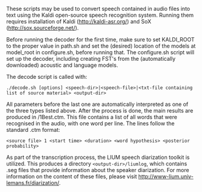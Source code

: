 These scripts may be used to convert speech contained in audio files into text using the Kaldi open-source speech 
recognition system. Running them requires installation of Kaldi (http://kaldi-asr.org/) and SoX (http://sox.sourceforge.net/).

Before running the decoder for the first time, make sure to set KALDI_ROOT to the proper value in path.sh and set the 
(desired) location of the models at model_root in configure.sh, before running that. The configure.sh script will set up the 
decoder, including creating FST's from the (automatically downloaded) acoustic and language models.

The decode script is called with:

`./decode.sh [options] <speech-dir>|<speech-file>|<txt-file containing list of source material> <output-dir>`

All parameters before the last one are automatically interpreted as one of the three types listed above. 
After the process is done, the main results are produced in <output-dir>/1Best.ctm. This file contains a list of all
words that were recognised in the audio, with one word per line. The lines follow the standard .ctm format:

`<source file> 1 <start time> <duration> <word hypothesis> <posterior probability>`

As part of the transcription process, the LIUM speech diarization toolkit is utilized. This produces a directory 
`<output-dir>/liumlog`, which contains .seg files that provide information about the speaker diarization. For more
information on the content of these files, please visit http://www-lium.univ-lemans.fr/diarization/.
